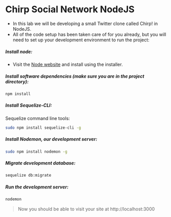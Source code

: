 # Chirp Social Network NodeJS

- In this lab we will be developing a small Twitter clone called Chirp! in NodeJS.
- All of the code setup has been taken care of for you already, but you will need to set up your development environment to run the project:

##### Install node:

- Visit the [Node website](https://nodejs.org/en/) and install using the installer.

##### Install software dependencies (make sure you are in the project directory):

```bash
npm install
```

##### Install Sequelize-CLI:

Sequelize command line tools:

```bash
sudo npm install sequelize-cli -g
```

##### Install Nodemon, our development server:

```bash
sudo npm install nodemon -g
```

##### Migrate development database:

```bash
sequelize db:migrate
```

##### Run the development server:

```bash
nodemon
```

> Now you should be able to visit your site at http://localhost:3000